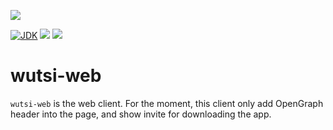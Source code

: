 [![](https://github.com/wutsi/wutsi-web/actions/workflows/master.yml/badge.svg)](https://github.com/wutsi/wutsi-web/actions/workflows/master.yml)

[![JDK](https://img.shields.io/badge/jdk-11-brightgreen.svg)](https://jdk.java.net/11/)
[![](https://img.shields.io/badge/maven-3.6-brightgreen.svg)](https://maven.apache.org/download.cgi)
![](https://img.shields.io/badge/language-kotlin-blue.svg)

# wutsi-web

`wutsi-web` is the web client. For the moment, this client only add OpenGraph header into the page, and show invite for
downloading the app.
